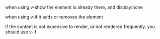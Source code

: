 when using v-show
the element is already there, and display:none

when using v-if
it adds or removes the element

if the content is not expensive to render, or not rendered frequently, 
you should use v-if


